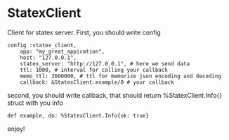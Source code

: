 StatexClient
============

Client for statex server. First, you should write config

```
config :statex_client, 
	app: "my_great_appication", 
	host: "127.0.0.1",
	statex_server: "http://127.0.0.1", # here we send data
	ttl: 1000, # interval for calling your callback
	memo_ttl: 3600000, # ttl for memorize json encoding and decoding
	callback: &StatexClient.example/0 # your callback
```

second, you should write callback, that should return %StatexClient.Info{} struct with you info

```
def example, do: %StatexClient.Info{ok: true}
```

enjoy!